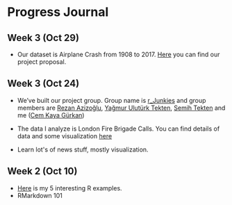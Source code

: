 # Progress Journal

## Week 3 (Oct 29)

+ Our dataset is Airplane Crash from 1908 to 2017. [Here](https://mef-bda503.github.io/gpj-rjunkies/) you can find our project proposal.  

## Week 3 (Oct 24)

+ We’ve built our project group. Group name is [r_Junkies](https://mef-bda503.github.io/gpj-rjunkies) and group members are [Rezan Azizoğlu](https://mef-bda503.github.io/pj-rezan/), [Yağmur Ulutürk Tekten](https://mef-bda503.github.io/pj-uluturktekteny/), [Semih Tekten](https://mef-bda503.github.io/pj-tektens/) and me ([Cem Kaya Gürkan](https://mef-bda503.github.io/pj-gurkanc/))

+ The data I analyze is London Fire Brigade Calls. You can find details of data and some visualization [here](files/homework02.html)

+ Learn lot's of news stuff, mostly visualization.

## Week 2 (Oct 10)

+ [Here](files/interesting_articles.html) is my 5 interesting R examples. 
+ RMarkdown 101
